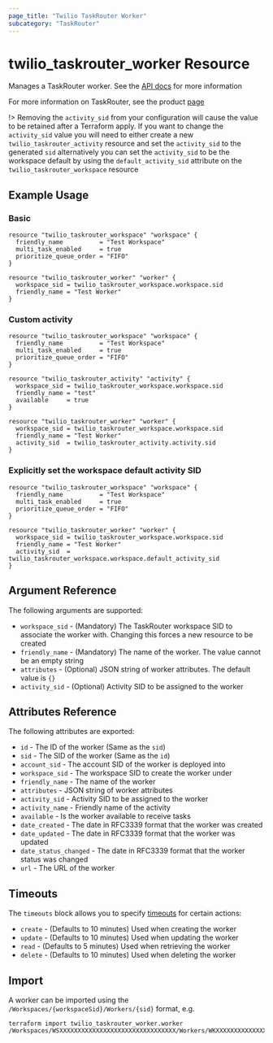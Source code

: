 ```yaml
---
page_title: "Twilio TaskRouter Worker"
subcategory: "TaskRouter"
---
```


# twilio_taskrouter_worker Resource

Manages a TaskRouter worker. See the [API docs](https://www.twilio.com/docs/taskrouter/api/worker) for more information

For more information on TaskRouter, see the product [page](https://www.twilio.com/taskrouter)

!> Removing the `activity_sid` from your configuration will cause the value to be retained after a Terraform apply. If you want to change the `activity_sid` value you will need to either create a new `twilio_taskrouter_activity` resource and set the `activity_sid` to the generated `sid` alternatively you can set the `activity_sid` to be the workspace default by using the `default_activity_sid` attribute on the `twilio_taskrouter_workspace` resource

## Example Usage

### Basic

```hcl
resource "twilio_taskrouter_workspace" "workspace" {
  friendly_name          = "Test Workspace"
  multi_task_enabled     = true
  prioritize_queue_order = "FIFO"
}

resource "twilio_taskrouter_worker" "worker" {
  workspace_sid = twilio_taskrouter_workspace.workspace.sid
  friendly_name = "Test Worker"
}
```

### Custom activity

```hcl
resource "twilio_taskrouter_workspace" "workspace" {
  friendly_name          = "Test Workspace"
  multi_task_enabled     = true
  prioritize_queue_order = "FIFO"
}

resource "twilio_taskrouter_activity" "activity" {
  workspace_sid = twilio_taskrouter_workspace.workspace.sid
  friendly_name = "test"
  available     = true
}

resource "twilio_taskrouter_worker" "worker" {
  workspace_sid = twilio_taskrouter_workspace.workspace.sid
  friendly_name = "Test Worker"
  activity_sid  = twilio_taskrouter_activity.activity.sid
}
```

### Explicitly set the workspace default activity SID

```hcl
resource "twilio_taskrouter_workspace" "workspace" {
  friendly_name          = "Test Workspace"
  multi_task_enabled     = true
  prioritize_queue_order = "FIFO"
}

resource "twilio_taskrouter_worker" "worker" {
  workspace_sid = twilio_taskrouter_workspace.workspace.sid
  friendly_name = "Test Worker"
  activity_sid  = twilio_taskrouter_workspace.workspace.default_activity_sid
}
```

## Argument Reference

The following arguments are supported:

- `workspace_sid` - (Mandatory) The TaskRouter workspace SID to associate the worker with. Changing this forces a new resource to be created
- `friendly_name` - (Mandatory) The name of the worker. The value cannot be an empty string
- `attributes` - (Optional) JSON string of worker attributes. The default value is `{}`
- `activity_sid` - (Optional) Activity SID to be assigned to the worker

## Attributes Reference

The following attributes are exported:

- `id` - The ID of the worker (Same as the `sid`)
- `sid` - The SID of the worker (Same as the `id`)
- `account_sid` - The account SID of the worker is deployed into
- `workspace_sid` - The workspace SID to create the worker under
- `friendly_name` - The name of the worker
- `attributes` - JSON string of worker attributes
- `activity_sid` - Activity SID to be assigned to the worker
- `activity_name` - Friendly name of the activity
- `available` - Is the worker available to receive tasks
- `date_created` - The date in RFC3339 format that the worker was created
- `date_updated` - The date in RFC3339 format that the worker was updated
- `date_status_changed` - The date in RFC3339 format that the worker status was changed
- `url` - The URL of the worker

## Timeouts

The `timeouts` block allows you to specify [timeouts](https://www.terraform.io/docs/configuration/resources.html#timeouts) for certain actions:

- `create` - (Defaults to 10 minutes) Used when creating the worker
- `update` - (Defaults to 10 minutes) Used when updating the worker
- `read` - (Defaults to 5 minutes) Used when retrieving the worker
- `delete` - (Defaults to 10 minutes) Used when deleting the worker

## Import

A worker can be imported using the `/Workspaces/{workspaceSid}/Workers/{sid}` format, e.g.

```shell
terraform import twilio_taskrouter_worker.worker /Workspaces/WSXXXXXXXXXXXXXXXXXXXXXXXXXXXXXXXX/Workers/WKXXXXXXXXXXXXXXXXXXXXXXXXXXXXXXXX
```
